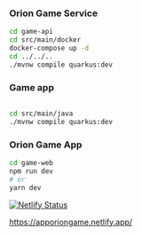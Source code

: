 ### Orion Game Service


```bash
cd game-api
cd src/main/docker
docker-compose up -d
cd ../../..
./mvnw compile quarkus:dev
```

### Game app


```bash

cd src/main/java
./mvnw compile quarkus:dev
```

### Orion Game App


```bash
cd game-web
npm run dev
# or
yarn dev
```

[![Netlify Status](https://api.netlify.com/api/v1/badges/5d78451a-6ba3-4ec7-864f-9c6d5d43ca7f/deploy-status)](https://app.netlify.com/sites/apporiongame/deploys)

<https://apporiongame.netlify.app/>